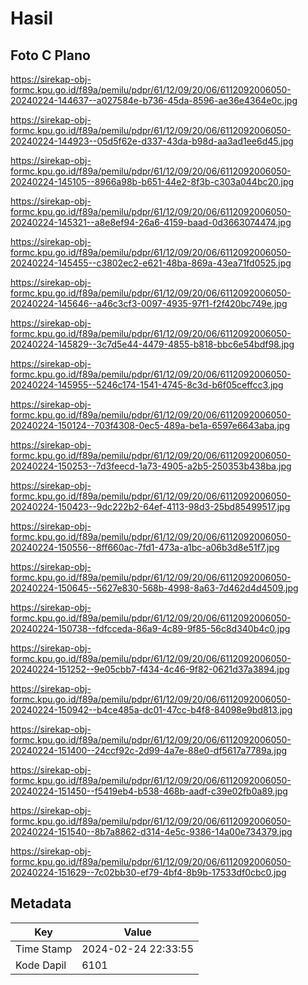 # Hasil

## Foto C Plano

https://sirekap-obj-formc.kpu.go.id/f89a/pemilu/pdpr/61/12/09/20/06/6112092006050-20240224-144637--a027584e-b736-45da-8596-ae36e4364e0c.jpg

https://sirekap-obj-formc.kpu.go.id/f89a/pemilu/pdpr/61/12/09/20/06/6112092006050-20240224-144923--05d5f62e-d337-43da-b98d-aa3ad1ee6d45.jpg

https://sirekap-obj-formc.kpu.go.id/f89a/pemilu/pdpr/61/12/09/20/06/6112092006050-20240224-145105--8966a98b-b651-44e2-8f3b-c303a044bc20.jpg

https://sirekap-obj-formc.kpu.go.id/f89a/pemilu/pdpr/61/12/09/20/06/6112092006050-20240224-145321--a8e8ef94-26a6-4159-baad-0d3663074474.jpg

https://sirekap-obj-formc.kpu.go.id/f89a/pemilu/pdpr/61/12/09/20/06/6112092006050-20240224-145455--c3802ec2-e621-48ba-869a-43ea71fd0525.jpg

https://sirekap-obj-formc.kpu.go.id/f89a/pemilu/pdpr/61/12/09/20/06/6112092006050-20240224-145646--a46c3cf3-0097-4935-97f1-f2f420bc749e.jpg

https://sirekap-obj-formc.kpu.go.id/f89a/pemilu/pdpr/61/12/09/20/06/6112092006050-20240224-145829--3c7d5e44-4479-4855-b818-bbc6e54bdf98.jpg

https://sirekap-obj-formc.kpu.go.id/f89a/pemilu/pdpr/61/12/09/20/06/6112092006050-20240224-145955--5246c174-1541-4745-8c3d-b6f05ceffcc3.jpg

https://sirekap-obj-formc.kpu.go.id/f89a/pemilu/pdpr/61/12/09/20/06/6112092006050-20240224-150124--703f4308-0ec5-489a-be1a-6597e6643aba.jpg

https://sirekap-obj-formc.kpu.go.id/f89a/pemilu/pdpr/61/12/09/20/06/6112092006050-20240224-150253--7d3feecd-1a73-4905-a2b5-250353b438ba.jpg

https://sirekap-obj-formc.kpu.go.id/f89a/pemilu/pdpr/61/12/09/20/06/6112092006050-20240224-150423--9dc222b2-64ef-4113-98d3-25bd85499517.jpg

https://sirekap-obj-formc.kpu.go.id/f89a/pemilu/pdpr/61/12/09/20/06/6112092006050-20240224-150556--8ff660ac-7fd1-473a-a1bc-a06b3d8e51f7.jpg

https://sirekap-obj-formc.kpu.go.id/f89a/pemilu/pdpr/61/12/09/20/06/6112092006050-20240224-150645--5627e830-568b-4998-8a63-7d462d4d4509.jpg

https://sirekap-obj-formc.kpu.go.id/f89a/pemilu/pdpr/61/12/09/20/06/6112092006050-20240224-150738--fdfcceda-86a9-4c89-9f85-56c8d340b4c0.jpg

https://sirekap-obj-formc.kpu.go.id/f89a/pemilu/pdpr/61/12/09/20/06/6112092006050-20240224-151252--9e05cbb7-f434-4c46-9f82-0621d37a3894.jpg

https://sirekap-obj-formc.kpu.go.id/f89a/pemilu/pdpr/61/12/09/20/06/6112092006050-20240224-150942--b4ce485a-dc01-47cc-b4f8-84098e9bd813.jpg

https://sirekap-obj-formc.kpu.go.id/f89a/pemilu/pdpr/61/12/09/20/06/6112092006050-20240224-151400--24ccf92c-2d99-4a7e-88e0-df5617a7789a.jpg

https://sirekap-obj-formc.kpu.go.id/f89a/pemilu/pdpr/61/12/09/20/06/6112092006050-20240224-151450--f5419eb4-b538-468b-aadf-c39e02fb0a89.jpg

https://sirekap-obj-formc.kpu.go.id/f89a/pemilu/pdpr/61/12/09/20/06/6112092006050-20240224-151540--8b7a8862-d314-4e5c-9386-14a00e734379.jpg

https://sirekap-obj-formc.kpu.go.id/f89a/pemilu/pdpr/61/12/09/20/06/6112092006050-20240224-151629--7c02bb30-ef79-4bf4-8b9b-17533df0cbc0.jpg


## Metadata

| Key        | Value               |
| ---------- | ------------------- |
| Time Stamp | 2024-02-24 22:33:55 |
| Kode Dapil | 6101                |



